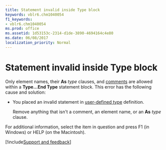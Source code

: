 ```yaml
---
title: Statement invalid inside Type block
keywords: vblr6.chm1040054
f1_keywords:
- vblr6.chm1040054
ms.prod: office
ms.assetid: 1d53153c-2314-d1de-3890-4694164c4e80
ms.date: 06/08/2017
localization_priority: Normal
---
```



# Statement invalid inside Type block

Only element names, their **As** _type_ clauses, and [comments](../../Glossary/vbe-glossary.md#comment) are allowed within a **Type...End Type** statement block. This error has the following cause and solution:

- You placed an invalid statement in [user-defined type](../../Glossary/vbe-glossary.md#user-defined-type) definition.
    
    Remove anything that isn't a comment, an element name, or an **As** _type_ clause.
    

For additional information, select the item in question and press F1 (in Windows) or HELP (on the Macintosh).

[!include[Support and feedback](~/includes/feedback-boilerplate.md)]